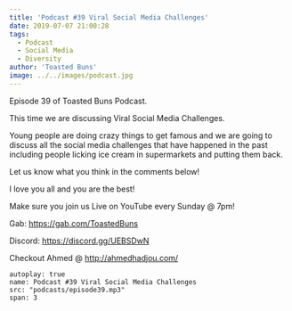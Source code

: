 ```yaml
---
title: 'Podcast #39 Viral Social Media Challenges'
date: 2019-07-07 21:00:28
tags:
  - Podcast
  - Social Media
  - Diversity
author: 'Toasted Buns'
image: ../../images/podcast.jpg
---
```

Episode 39 of Toasted Buns Podcast.

This time we are discussing Viral Social Media Challenges.

Young people are doing crazy things to get famous and we are going to discuss all the social media challenges that have happened in the past including people licking ice cream in supermarkets and putting them back.

Let us know what you think in the comments below!

I love you all and you are the best!

Make sure you join us Live on YouTube every Sunday @ 7pm!

Gab: https://gab.com/ToastedBuns

Discord: https://discord.gg/UEBSDwN

Checkout Ahmed @ http://ahmedhadjou.com/

<script async src="//pagead2.googlesyndication.com/pagead/js/adsbygoogle.js"></script><ins class="adsbygoogle" style="display:block; text-align:center;"  data-ad-layout="in-article"  data-ad-format="fluid"  data-ad-client="ca-pub-2164900147810573"  data-ad-slot="8817307412"></ins><script>(adsbygoogle = window.adsbygoogle || []).push({});</script>


```audio
autoplay: true
name: Podcast #39 Viral Social Media Challenges
src: "podcasts/episode39.mp3"
span: 3
```
